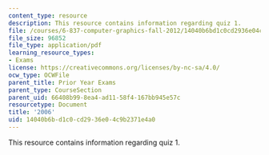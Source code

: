 ```yaml
---
content_type: resource
description: This resource contains information regarding quiz 1.
file: /courses/6-837-computer-graphics-fall-2012/14040b6bd1c0cd2936e04c9b2371e4a0_MIT6_837F12_2006_qz_1.pdf
file_size: 96852
file_type: application/pdf
learning_resource_types:
- Exams
license: https://creativecommons.org/licenses/by-nc-sa/4.0/
ocw_type: OCWFile
parent_title: Prior Year Exams
parent_type: CourseSection
parent_uid: 66408b99-8ea4-ad11-58f4-167bb945e57c
resourcetype: Document
title: '2006'
uid: 14040b6b-d1c0-cd29-36e0-4c9b2371e4a0
---
```

This resource contains information regarding quiz 1.